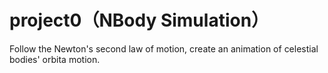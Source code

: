# project0（NBody Simulation）
Follow the Newton's second law of motion, create an animation of celestial bodies' orbita motion.